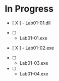 # In Progress

- [ X ] - Lab01-01.dll
- [  ] - Lab01-01.exe
- [ X ] - Lab01-02.exe
- [  ] - Lab01-03.exe
- [  ] - Lab01-04.exe
